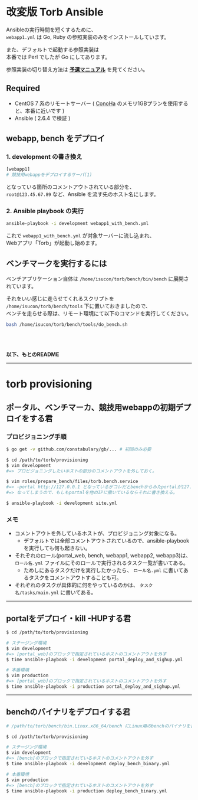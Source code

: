 # 改変版 Torb Ansible

Ansibleの実行時間を短くするために、  
`webapp1.yml` は Go, Ruby の参照実装のみをインストールしています。

また、デフォルトで起動する参照実装は  
本番では Perl でしたが Go にしてあります。

参照実装の切り替え方法は **[予選マニュアル](https://gist.github.com/rkmathi/1d08e17671d3952e8d2e873e686b7ea6#%E5%8F%82%E7%85%A7%E5%AE%9F%E8%A3%85%E3%81%AE%E5%88%87%E3%82%8A%E6%9B%BF%E3%81%88%E6%96%B9%E6%B3%95)** を見てください。


## Required

* CentOS 7 系のリモートサーバー ( [ConoHa](https://www.conoha.jp/conoha/login) のメモリ1GBプランを使用すると、本番に近いです )
* Ansible ( 2.6.4 で検証 )


## webapp, bench をデプロイ

### 1. development の書き換え

```sh
[webapp1]
# 競技用webappをデプロイするサーバ(1)
```

となっている箇所のコメントアウトされている部分を、  
`root@123.45.67.89` など、Ansible を流す先のホスト名にします。

### 2. Ansible playbook の実行

```sh
ansible-playbook -i development webapp1_with_bench.yml
```

これで `webapp1_with_bench.yml` が対象サーバーに流し込まれ、  
Webアプリ「Torb」が起動し始めます。


## ベンチマークを実行するには

ベンチアプリケーション自体は `/home/isucon/torb/bench/bin/bench` に展開されています。

それをいい感じに走らせてくれるスクリプトを `/home/isucon/torb/bench/tools` 下に置いておきましたので、  
ベンチを走らせる際は、リモート環境にて以下のコマンドを実行してください。

```sh
bash /home/isucon/torb/bench/tools/do_bench.sh
```

<br><br>

**以下、もとのREADME**

- - -

# torb provisioning

## ポータル、ベンチマーカ、競技用webappの初期デプロイをする君

### プロビジョニング手順

```sh
$ go get -v github.com/constabulary/gb/... # 初回のみ必要

$ cd /path/to/torb/provisioning
$ vim development
#=> プロビジョニングしたいホストの部分のコメントアウトを外しておく。

$ vim roles/prepare_bench/files/torb.bench.service
#=> -portal http://127.0.0.1 となっているがコレだとbenchからみたportalが127.0.0.1に
#=> なってしまうので、もしもportalを他のIPに撒いているならそれに書き換える。

$ ansible-playbook -i development site.yml
```

### メモ

- コメントアウトを外しているホストが、プロビジョニング対象になる。
    - デフォルトでは全部コメントアウトされているので、ansible-playbookを実行しても何も起きない。
- それぞれのロール(portal_web, bench, webapp1, webapp2, webapp3)は、 `ロール名.yml` ファイルにそのロールで実行されるタスク一覧が書いてある。
    - ためしにあるタスクだけを実行したかったら、 `ロール名.yml` に書いてあるタスクをコメントアウトすることも可。
- それぞれのタスクが具体的に何をやっているのかは、 `タスク名/tasks/main.yml` に書いてある。

---

## portalをデプロイ・kill -HUPする君

```sh
$ cd /path/to/torb/provisioning

# ステージング環境
$ vim development
#=> [portal_web]のブロックで指定されているホストのコメントアウトを外す
$ time ansible-playbook -i development portal_deploy_and_sighup.yml

# 本番環境
$ vim production
#=> [portal_web]のブロックで指定されているホストのコメントアウトを外す
$ time ansible-playbook -i production portal_deploy_and_sighup.yml
```

---

## benchのバイナリをデプロイする君

```sh
# /path/to/torb/bench/bin.Linux.x86_64/bench にLinux用のbenchのバイナリを置いておく

$ cd /path/to/torb/provisioning

# ステージング環境
$ vim development
#=> [bench]のブロックで指定されているホストのコメントアウトを外す
$ time ansible-playbook -i development deploy_bench_binary.yml

# 本番環境
$ vim production
#=> [bench]のブロックで指定されているホストのコメントアウトを外す
$ time ansible-playbook -i production deploy_bench_binary.yml
```

